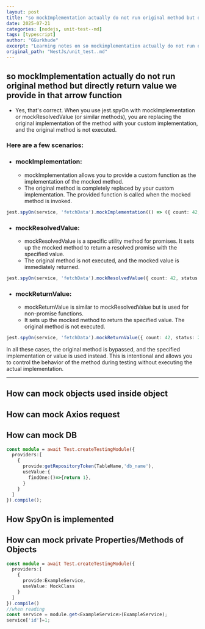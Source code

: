 ```yaml
---
layout: post
title: "so mockImplementation actually do not run original method but directly return value we provide in that arrow function"
date: 2025-07-21
categories: [nodejs, unit-test--md]
tags: [typescript]
author: "GGurkhude"
excerpt: "Learning notes on so mockimplementation actually do not run original method but directly return value we provide in that arrow function"
original_path: "NestJs/unit_test..md"
---
```


## so mockImplementation actually do not run original method but directly return value we provide in that arrow function

- Yes, that's correct. When you use jest.spyOn with mockImplementation or 
mockResolvedValue (or similar methods), you are replacing the original 
implementation of the method with your custom implementation, and the 
original method is not executed.

### Here are a few scenarios:

- ### **mockImplementation**:

  - mockImplementation allows you to provide a custom function as the 
implementation of the mocked method.
  - The original method is completely replaced by your custom implementation.
The provided function is called when the mocked method is invoked.
```typescript
jest.spyOn(service, 'fetchData').mockImplementation(() => ({ count: 42, status: 200 }));
```
- ### **mockResolvedValue:**

  - mockResolvedValue is a specific utility method for promises.
It sets up the mocked method to return a resolved promise with the specified value.
  - The original method is not executed, and the mocked value is immediately returned.
```typescript
jest.spyOn(service, 'fetchData').mockResolvedValue({ count: 42, status: 200 });
```

- ### mockReturnValue:

  - mockReturnValue is similar to mockResolvedValue but is used for non-promise functions.
  - It sets up the mocked method to return the specified value.
The original method is not executed.
```typescript
jest.spyOn(service, 'fetchData').mockReturnValue({ count: 42, status: 200 });
```
In all these cases, the original method is bypassed, and the specified 
implementation or value is used instead. This is intentional and allows you to 
control the behavior of the method during testing without executing the actual implementation.

---

## How can mock objects used inside object

## How can mock Axios request

## How can mock DB
```ts
const module = await Test.createTestingModule({
  providers:[
    {
      provide:getRepositoryToken(TableName,'db_name'),
      useValue:{
        findOne:()=>{return 1},
      }
    }
  ]
}).compile();
```

## How SpyOn is implemented

## How can mock private Properties/Methods of Objects 


```ts
const module = await Test.createTestingModule({
  providers:[
    {
      provide:ExampleService,
      useValue: MockClass
    }
  ]
}).compile()
//when reading
const service = module.get<ExampleService>(ExampleService);
service['id']=1;
```
